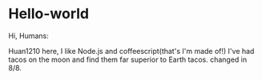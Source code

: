 # Hello-world

Hi, Humans:

Huan1210 here, I like Node.js and coffeescript(that's I'm made of!)
I've had tacos on the moon and find them far superior to Earth tacos.
changed in 8/8.
